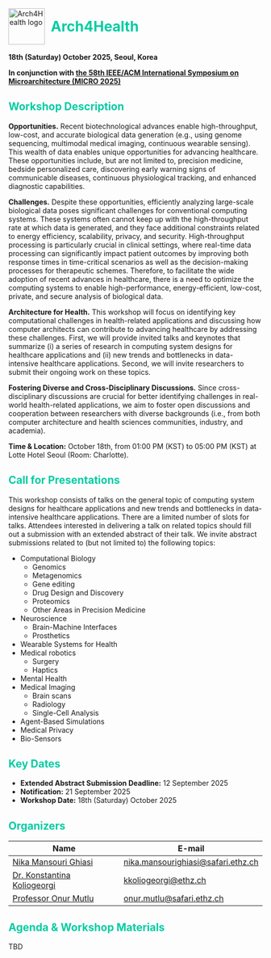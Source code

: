 <!-- index.md -->

<style>
  /* color all level-1 headings red, level-2 blue, level-3 green */
  h1 { color: #00cca3; }
  h2 { color: #00cca3; }
  h3 { color: #00cca3; }
</style>


<div style="display:flex; align-items:center; margin-bottom:1rem;">
  <img
    src="{{ 'arch4health-logo.png' | relative_url }}"
    alt="Arch4Health logo"
    style="height:4.5rem; margin-right:0.75rem;"
  >
  <h1 style="margin:0;">
    Arch4Health
  </h1>
</div>

**18th (Saturday) October 2025, Seoul, Korea**

**In conjunction with [the 58th IEEE/ACM International Symposium on Microarchitecture (MICRO 2025)]([https://example.com](https://microarch.org/micro58/))**

## Workshop Description

**Opportunities.** Recent biotechnological advances enable high-throughput, low-cost, and accurate biological data generation (e.g., using genome sequencing, multimodal medical imaging, continuous wearable sensing). This wealth of data enables unique opportunities for advancing healthcare. These opportunities include, but are not limited to, precision medicine, bedside personalized care, discovering early warning signs of communicable diseases, continuous physiological tracking, and enhanced diagnostic capabilities.

**Challenges.** Despite these opportunities, efficiently analyzing large-scale biological data poses significant challenges for conventional computing systems. These systems often cannot keep up with the high-throughput rate at which data is generated, and they face additional constraints related to energy efficiency, scalability, privacy, and security. High-throughput processing is particularly crucial in clinical settings, where real-time data processing can significantly impact patient outcomes by improving both response times in time-critical scenarios as well as the decision-making processes for therapeutic schemes. Therefore, to facilitate the wide adoption of recent advances in healthcare, there is a need to optimize the computing systems to enable high-performance, energy-efficient, low-cost, private, and secure analysis of biological data.

**Architecture for Health.** This workshop will focus on identifying key computational challenges in health-related applications and discussing how computer architects can contribute to advancing healthcare by addressing these challenges. First, we will provide invited talks and keynotes that summarize (i) a series of research in computing system designs for healthcare applications and (ii) new trends and bottlenecks in data-intensive healthcare applications. Second, we will invite researchers to submit their ongoing work on these topics.

**Fostering Diverse and Cross-Disciplinary Discussions.** Since cross-disciplinary discussions are crucial for better identifying challenges in real-world health-related applications, we aim to foster open discussions and cooperation between researchers with diverse backgrounds (i.e., from both computer architecture and health sciences communities, industry, and academia).

**Time & Location:** October 18th, from 01:00 PM (KST) to 05:00 PM (KST) at Lotte Hotel Seoul (Room: Charlotte).

## Call for Presentations

This workshop consists of talks on the general topic of computing system designs for healthcare applications and new trends and bottlenecks in data-intensive healthcare applications. There are a limited number of slots for talks. Attendees interested in delivering a talk on related topics should fill out a submission with an extended abstract of their talk. We invite abstract submissions related to (but not limited to) the following topics:

- Computational Biology
  - Genomics
  - Metagenomics
  - Gene editing
  - Drug Design and Discovery
  - Proteomics
  - Other Areas in Precision Medicine
- Neuroscience
  - Brain-Machine Interfaces
  - Prosthetics
- Wearable Systems for Health
- Medical robotics
  - Surgery
  - Haptics
- Mental Health
- Medical Imaging
  - Brain scans
  - Radiology
  - Single-Cell Analysis
- Agent-Based Simulations
- Medical Privacy
- Bio-Sensors

## Key Dates
- **Extended Abstract Submission Deadline:** 12 September 2025
- **Notification:** 21 September 2025
- **Workshop Date:** 18th (Saturday) October 2025

## Organizers

| Name                                                                                          | E-mail                                 |
| --------------------------------------------------------------------------------------------- | -------------------------------------- |
| [Nika Mansouri Ghiasi](https://sites.google.com/view/nikamansourighiasi/)                     | <nika.mansourighiasi@safari.ethz.ch>   |
| [Dr. Konstantina Koliogeorgi](https://ihpcs.ethz.ch/people/person-detail.MzQ0MTU2.TGlzdC8zOTQxLDc2NTU1MzE0Mg==.html) | <kkoliogeorgi@ethz.ch>  |
| [Professor Onur Mutlu](https://people.inf.ethz.ch/omutlu/)                                   | <onur.mutlu@safari.ethz.ch>            |

## Agenda & Workshop Materials

TBD

